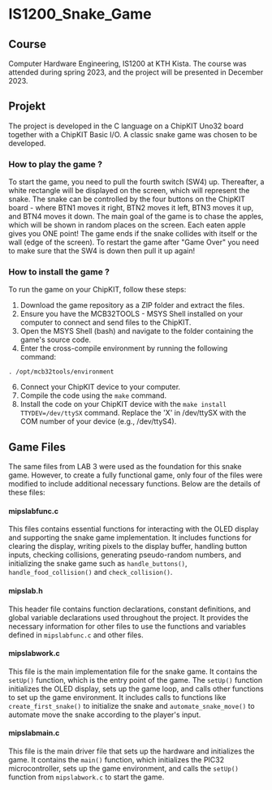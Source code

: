 # IS1200_Snake_Game

## Course 
Computer Hardware Engineering, IS1200 at KTH Kista. The course was attended during spring 2023, and the project will be presented in December 2023.

## Projekt
The project is developed in the C language on a ChipKIT Uno32 board together with a ChipKIT Basic I/O. A classic snake game was chosen to be developed.

### How to play the game ?
To start the game, you need to pull the fourth switch (SW4) up. Thereafter, a white rectangle will be displayed on the screen, which will represent the snake. The snake can be controlled by the four buttons on the ChipKIT board - where BTN1 moves it right, BTN2 moves it left, BTN3 moves it up, and BTN4 moves it down. The main goal of the game is to chase the apples, which will be shown in random places on the screen. Each eaten apple gives you ONE point! The game ends if the snake collides with itself or the wall (edge of the screen). To restart the game after "Game Over" you need to make sure that the SW4 is down then pull it up again! 


### How to install the game ?
To run the game on your ChipKIT, follow these steps:

1. Download the game repository as a ZIP folder and extract the files.
2. Ensure you have the MCB32TOOLS - MSYS Shell installed on your computer to connect and send files to the ChipKIT.
3. Open the MSYS Shell (bash) and navigate to the folder containing the game's source code.
4. Enter the cross-compile environment by running the following command:
```
. /opt/mcb32tools/environment
```
6. Connect your ChipKIT device to your computer.
7. Compile the code using the ``` make ``` command.
8. Install the code on your ChipKIT device with the ``` make install TTYDEV=/dev/ttySX ``` command. Replace the 'X' in /dev/ttySX with the COM number of your device (e.g., /dev/ttyS4).

## Game Files
The same files from LAB 3 were used as the foundation for this snake game. However, to create a fully functional game, only four of the files were modified to include additional necessary functions. Below are the details of these files:

#### mipslabfunc.c 
This files contains essential functions for interacting with the OLED display and supporting the snake game implementation. It includes functions for clearing the display, writing pixels to the display buffer, handling button inputs, checking collisions, generating pseudo-random numbers, and initializing the snake game such as `handle_buttons()`, `handle_food_collision()` and `check_collision()`. 

#### mipslab.h 
This header file contains function declarations, constant definitions, and global variable declarations used throughout the project. It provides the necessary information for other files to use the functions and variables defined in `mipslabfunc.c` and other files.

#### mipslabwork.c
This file is the main implementation file for the snake game. It contains the `setUp()` function, which is the entry point of the game. The `setUp()` function initializes the OLED display, sets up the game loop, and calls other functions to set up the game environment. It includes calls to functions like `create_first_snake()` to initialize the snake and `automate_snake_move()` to automate move the snake according to the player's input.

#### mipslabmain.c 
This file is the main driver file that sets up the hardware and initializes the game. It contains the `main()` function, which initializes the PIC32 microcontroller, sets up the game environment, and calls the `setUp()` function from `mipslabwork.c` to start the game.
